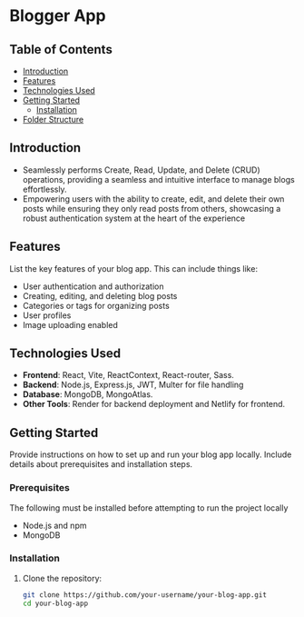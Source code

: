 # Blogger App

## Table of Contents

- [Introduction](#introduction)
- [Features](#features)
- [Technologies Used](#technologies-used)
- [Getting Started](#getting-started)
  - [Installation](#installation)
- [Folder Structure](#folder-structure)
## Introduction

- Seamlessly performs Create, Read, Update, and Delete (CRUD) operations, providing a seamless and intuitive
interface to manage blogs effortlessly.
- Empowering users with the ability to create, edit, and delete their own posts while ensuring they only read
posts from others, showcasing a robust authentication system at the heart of the experience
## Features

List the key features of your blog app. This can include things like:

- User authentication and authorization
- Creating, editing, and deleting blog posts
- Categories or tags for organizing posts
- User profiles
- Image uploading enabled

## Technologies Used

- **Frontend**: React, Vite, ReactContext, React-router, Sass.
- **Backend**:  Node.js, Express.js, JWT, Multer for file handling
- **Database**:  MongoDB, MongoAtlas.
- **Other Tools**: Render for backend deployment and Netlify for frontend.

## Getting Started

Provide instructions on how to set up and run your blog app locally. Include details about prerequisites and installation steps.

### Prerequisites

The following must be installed before attempting to run the project locally
- Node.js and npm
- MongoDB

### Installation

1. Clone the repository:

   ```bash
   git clone https://github.com/your-username/your-blog-app.git
   cd your-blog-app
